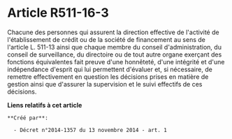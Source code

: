 # Article R511-16-3

Chacune des personnes qui assurent la direction effective de l'activité de l'établissement de crédit ou de la société de
financement au sens de l'article L. 511-13 ainsi que chaque membre du conseil d'administration, du conseil de surveillance,
du directoire ou de tout autre organe exerçant des fonctions équivalentes fait preuve d'une honnêteté, d'une intégrité et
d'une indépendance d'esprit qui lui permettent d'évaluer et, si nécessaire, de remettre effectivement en question les
décisions prises en matière de gestion ainsi que d'assurer la supervision et le suivi effectifs de ces décisions.

**Liens relatifs à cet article**

	**Créé par**:

	  - Décret n°2014-1357 du 13 novembre 2014 - art. 1
